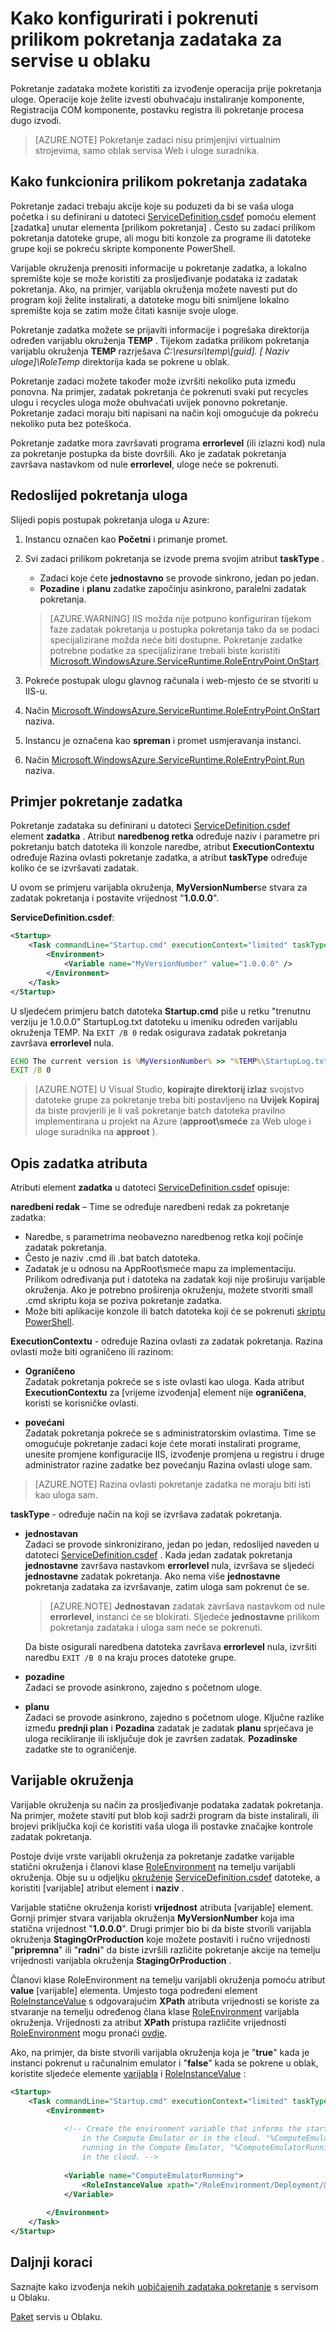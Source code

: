 <properties 
pageTitle="Pokretanje pokretanje zadataka u servise u Oblaku Azure | Microsoft Azure" 
description="Pokretanje zadaci pomoći pripremu okruženja servisa oblaka za aplikacije. To prilike koji prikazuje kako funkcionira zadaci prilikom pokretanja i kako ih" 
services="cloud-services" 
documentationCenter="" 
authors="Thraka" 
manager="timlt" 
editor=""/>
<tags 
ms.service="cloud-services" 
ms.workload="tbd" 
ms.tgt_pltfrm="na" 
ms.devlang="na" 
ms.topic="article" 
ms.date="09/06/2016" 
ms.author="adegeo"/>



# <a name="how-to-configure-and-run-startup-tasks-for-a-cloud-service"></a>Kako konfigurirati i pokrenuti prilikom pokretanja zadataka za servise u oblaku

Pokretanje zadataka možete koristiti za izvođenje operacija prije pokretanja uloge. Operacije koje želite izvesti obuhvaćaju instaliranje komponente, Registracija COM komponente, postavku registra ili pokretanje procesa dugo izvodi.

>[AZURE.NOTE] Pokretanje zadaci nisu primjenjivi virtualnim strojevima, samo oblak servisa Web i uloge suradnika.

## <a name="how-startup-tasks-work"></a>Kako funkcionira prilikom pokretanja zadataka

Pokretanje zadaci trebaju akcije koje su poduzeti da bi se vaša uloga početka i su definirani u datoteci [ServiceDefinition.csdef] pomoću element [zadatka] unutar elementa [prilikom pokretanja] . Često su zadaci prilikom pokretanja datoteke grupe, ali mogu biti konzole za programe ili datoteke grupe koji se pokreću skripte komponente PowerShell.

Varijable okruženja prenositi informacije u pokretanje zadatka, a lokalno spremište koje se može koristiti za prosljeđivanje podataka iz zadatak pokretanja. Ako, na primjer, varijabla okruženja možete navesti put do program koji želite instalirati, a datoteke mogu biti snimljene lokalno spremište koja se zatim može čitati kasnije svoje uloge.

Pokretanje zadatka možete se prijaviti informacije i pogrešaka direktorija određen varijablu okruženja **TEMP** . Tijekom zadatka prilikom pokretanja varijablu okruženja **TEMP** razrješava *C:\\resursi\\temp\\[guid]. [ Naziv uloge]\\RoleTemp* direktorija kada se pokrene u oblak.

Pokretanje zadaci možete također može izvršiti nekoliko puta između ponovna. Na primjer, zadatak pokretanja će pokrenuti svaki put recycles ulogu i recycles uloga može obuhvaćati uvijek ponovno pokretanje. Pokretanje zadaci moraju biti napisani na način koji omogućuje da pokreću nekoliko puta bez poteškoća.

Pokretanje zadatke mora završavati programa **errorlevel** (ili izlazni kod) nula za pokretanje postupka da biste dovršili. Ako je zadatak pokretanja završava nastavkom od nule **errorlevel**, uloge neće se pokrenuti.


## <a name="role-startup-order"></a>Redoslijed pokretanja uloga

Slijedi popis postupak pokretanja uloga u Azure:

1. Instancu označen kao **Početni** i primanje promet.

2. Svi zadaci prilikom pokretanja se izvode prema svojim atribut **taskType** .
    - Zadaci koje ćete **jednostavno** se provode sinkrono, jedan po jedan.
    - **Pozadine** i **planu** zadatke započinju asinkrono, paralelni zadatak pokretanja.  
       
    > [AZURE.WARNING] IIS možda nije potpuno konfiguriran tijekom faze zadatak pokretanja u postupka pokretanja tako da se podaci specijalizirane možda neće biti dostupne. Pokretanje zadatke potrebne podatke za specijalizirane trebali biste koristiti [Microsoft.WindowsAzure.ServiceRuntime.RoleEntryPoint.OnStart](https://msdn.microsoft.com/library/azure/microsoft.windowsazure.serviceruntime.roleentrypoint.onstart.aspx).

3. Pokreće postupak ulogu glavnog računala i web-mjesto će se stvoriti u IIS-u.

4. Način [Microsoft.WindowsAzure.ServiceRuntime.RoleEntryPoint.OnStart](https://msdn.microsoft.com/library/azure/microsoft.windowsazure.serviceruntime.roleentrypoint.onstart.aspx) naziva.

5. Instancu je označena kao **spreman** i promet usmjeravanja instanci.

6. Način [Microsoft.WindowsAzure.ServiceRuntime.RoleEntryPoint.Run](https://msdn.microsoft.com/library/azure/microsoft.windowsazure.serviceruntime.roleentrypoint.run.aspx) naziva.


## <a name="example-of-a-startup-task"></a>Primjer pokretanje zadatka

Pokretanje zadataka su definirani u datoteci [ServiceDefinition.csdef] element **zadatka** . Atribut **naredbenog retka** određuje naziv i parametre pri pokretanju batch datoteka ili konzole naredbe, atribut **ExecutionContextu** određuje Razina ovlasti pokretanje zadatka, a atribut **taskType** određuje koliko će se izvršavati zadatak.

U ovom se primjeru varijabla okruženja, **MyVersionNumber**se stvara za zadatak pokretanja i postavite vrijednost "**1.0.0.0**".

**ServiceDefinition.csdef**:

```xml
<Startup>
    <Task commandLine="Startup.cmd" executionContext="limited" taskType="simple" >
        <Environment>
            <Variable name="MyVersionNumber" value="1.0.0.0" />
        </Environment>
    </Task>
</Startup>
```

U sljedećem primjeru batch datoteka **Startup.cmd** piše u retku "trenutnu verziju je 1.0.0.0" StartupLog.txt datoteku u imeniku određen varijablu okruženja TEMP. Na `EXIT /B 0` redak osigurava zadatak pokretanja završava **errorlevel** nula.

```cmd
ECHO The current version is %MyVersionNumber% >> "%TEMP%\StartupLog.txt" 2>&1
EXIT /B 0
```

> [AZURE.NOTE] U Visual Studio, **kopirajte direktorij izlaz** svojstvo datoteke grupe za pokretanje treba biti postavljeno na **Uvijek Kopiraj** da biste provjerili je li vaš pokretanje batch datoteka pravilno implementirana u projekt na Azure (**approot\\smeće** za Web uloge i uloge suradnika na **approot** ).

## <a name="description-of-task-attributes"></a>Opis zadatka atributa

Atributi element **zadatka** u datoteci [ServiceDefinition.csdef] opisuje:

**naredbeni redak** – Time se određuje naredbeni redak za pokretanje zadatka:

- Naredbe, s parametrima neobavezno naredbenog retka koji počinje zadatak pokretanja.
- Često je naziv .cmd ili .bat batch datoteka.
- Zadatak je u odnosu na AppRoot\\smeće mapu za implementaciju. Prilikom određivanja put i datoteka na zadatak koji nije proširuju varijable okruženja. Ako je potrebno proširenja okruženju, možete stvoriti small .cmd skriptu koja se poziva pokretanje zadatka.
- Može biti aplikacije konzole ili batch datoteka koji će se pokrenuti [skriptu PowerShell](cloud-services-startup-tasks-common.md#create-a-powershell-startup-task).

**ExecutionContextu** - određuje Razina ovlasti za zadatak pokretanja. Razina ovlasti može biti ograničeno ili razinom:

- **Ograničeno**  
Zadatak pokretanja pokreće se s iste ovlasti kao uloga. Kada atribut **ExecutionContextu** za [vrijeme izvođenja] element nije **ograničena**, koristi se korisničke ovlasti.

- **povećani**  
Zadatak pokretanja pokreće se s administratorskim ovlastima. Time se omogućuje pokretanje zadaci koje ćete morati instalirati programe, unesite promjene konfiguracije IIS, izvođenje promjena u registru i druge administrator razine zadatke bez povećanju Razina ovlasti uloge sam.  

> [AZURE.NOTE] Razina ovlasti pokretanje zadatka ne moraju biti isti kao uloga sam.

**taskType** - određuje način na koji se izvršava zadatak pokretanja.

- **jednostavan**  
Zadaci se provode sinkronizirano, jedan po jedan, redoslijed naveden u datoteci [ServiceDefinition.csdef] . Kada jedan zadatak pokretanja **jednostavne** završava nastavkom **errorlevel** nula, izvršava se sljedeći **jednostavne** zadatak pokretanja. Ako nema više **jednostavne** pokretanja zadataka za izvršavanje, zatim uloga sam pokrenut će se.   

    > [AZURE.NOTE] **Jednostavan** zadatak završava nastavkom od nule **errorlevel**, instanci će se blokirati. Sljedeće **jednostavne** prilikom pokretanja zadataka i uloga sam neće se pokrenuti.

    Da biste osigurali naredbena datoteka završava **errorlevel** nula, izvršiti naredbu `EXIT /B 0` na kraju proces datoteke grupe.

- **pozadine**  
Zadaci se provode asinkrono, zajedno s početnom uloge.

- **planu**  
Zadaci se provode asinkrono, zajedno s početnom uloge. Ključne razlike između **prednji plan** i **Pozadina** zadatak je zadatak **planu** sprječava je uloga recikliranje ili isključuje dok je završen zadatak. **Pozadinske** zadatke ste to ograničenje.

## <a name="environment-variables"></a>Varijable okruženja

Varijable okruženja su način za prosljeđivanje podataka zadatak pokretanja. Na primjer, možete staviti put blob koji sadrži program da biste instalirali, ili brojevi priključka koji će koristiti vaša uloga ili postavke značajke kontrole zadatak pokretanja.

Postoje dvije vrste varijabli okruženja za pokretanje zadatke varijable statični okruženja i članovi klase [RoleEnvironment] na temelju varijabli okruženja. Obje su u odjeljku [okruženje] [ServiceDefinition.csdef] datoteke, a koristiti [varijable] atribut element i **naziv** .

Varijable statične okruženja koristi **vrijednost** atributa [varijable] element. Gornji primjer stvara varijabla okruženja **MyVersionNumber** koja ima statična vrijednost "**1.0.0.0**". Drugi primjer bio bi da biste stvorili varijabla okruženja **StagingOrProduction** koje možete postaviti i ručno vrijednosti "**pripremna**" ili "**radni**" da biste izvršili različite pokretanje akcije na temelju vrijednosti varijabla okruženja **StagingOrProduction** .

Članovi klase RoleEnvironment na temelju varijabli okruženja pomoću atribut **value** [varijable] elementa. Umjesto toga podređeni element [RoleInstanceValue] s odgovarajućim **XPath** atributa vrijednosti se koriste za stvaranje na temelju određenog člana klase [RoleEnvironment] varijabla okruženja. Vrijednosti za atribut **XPath** pristupa različite vrijednosti [RoleEnvironment] mogu pronaći [ovdje](cloud-services-role-config-xpath.md).



Ako, na primjer, da biste stvorili varijabla okruženja koja je "**true**" kada je instanci pokrenut u računalnim emulator i "**false**" kada se pokrene u oblak, koristite sljedeće elemente [varijabla] i [RoleInstanceValue] :

```xml
<Startup>
    <Task commandLine="Startup.cmd" executionContext="limited" taskType="simple">
        <Environment>
    
            <!-- Create the environment variable that informs the startup task whether it is running
                in the Compute Emulator or in the cloud. "%ComputeEmulatorRunning%"=="true" when
                running in the Compute Emulator, "%ComputeEmulatorRunning%"=="false" when running
                in the cloud. -->
    
            <Variable name="ComputeEmulatorRunning">
                <RoleInstanceValue xpath="/RoleEnvironment/Deployment/@emulated" />
            </Variable>
    
        </Environment>
    </Task>
</Startup>
```

## <a name="next-steps"></a>Daljnji koraci
Saznajte kako izvođenja nekih [uobičajenih zadataka pokretanje](cloud-services-startup-tasks-common.md) s servisom u Oblaku.

[Paket](cloud-services-model-and-package.md) servis u Oblaku.  


[ServiceDefinition.csdef]: cloud-services-model-and-package.md#csdef
[Zadatak]: https://msdn.microsoft.com/library/azure/gg557552.aspx#Task
[Pokretanje]: https://msdn.microsoft.com/library/azure/gg557552.aspx#Startup
[Prilikom izvođenja]: https://msdn.microsoft.com/library/azure/gg557552.aspx#Runtime
[Okruženje]: https://msdn.microsoft.com/library/azure/gg557552.aspx#Environment
[Varijabla]: https://msdn.microsoft.com/library/azure/gg557552.aspx#Variable
[RoleInstanceValue]: https://msdn.microsoft.com/library/azure/gg557552.aspx#RoleInstanceValue
[RoleEnvironment]: https://msdn.microsoft.com/library/azure/microsoft.windowsazure.serviceruntime.roleenvironment.aspx